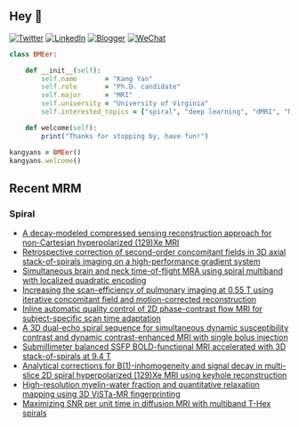 ## Hey 👋
[![Twitter](https://img.shields.io/badge/Twitter-%231DA1F2.svg?style=for-the-badge&logo=Twitter&logoColor=white)](https://twitter.com/KangY01)
[![LinkedIn](https://img.shields.io/badge/linkedin-%230077B5.svg?style=for-the-badge&logo=linkedin&logoColor=white)](https://www.linkedin.com/in/kyanyan/)
[![Blogger](https://img.shields.io/badge/Blogger-FF5722?style=for-the-badge&logo=blogger&logoColor=white)](https://kangyan.bearblog.dev/)
[![WeChat](https://img.shields.io/badge/WeChat-07C160?style=for-the-badge&logo=wechat&logoColor=white)](wechat.jpg)

```ruby
class BMEer:

    def __init__(self):
        self.name       = "Kang Yan"
        self.role       = "Ph.D. candidate"
        self.major      = "MRI"
        self.university = "University of Virginia"
        self.interested_topics = ["spiral", "deep learning", "dMRI", "MRgFUS"]

    def welcome(self):
        print("Thanks for stopping by, have fun!")

kangyans = BMEer()
kangyans.welcome()
```

<!---
## Stats

![Kang Yan's GitHub stats](https://github-readme-stats.vercel.app/api?username=kangyans&show_icons=true&theme=radical)
-->




## Recent MRM 

### Spiral

<!-- BLOG-POST-LIST:START -->
- [A decay-modeled compressed sensing reconstruction approach for non-Cartesian hyperpolarized (129)Xe MRI](https://pubmed.ncbi.nlm.nih.gov/38860514/?utm_source=Other&utm_medium=rss&utm_campaign=pubmed-2&utm_content=16eWR_JeA5gcz8mL6exRVyljdv1Bg_b5daAnspofyJehJ6_wD-&fc=20240423194405&ff=20240703091231&v=2.18.0.post9+e462414)
- [Retrospective correction of second-order concomitant fields in 3D axial stack-of-spirals imaging on a high-performance gradient system](https://pubmed.ncbi.nlm.nih.gov/38650101/?utm_source=Other&utm_medium=rss&utm_campaign=pubmed-2&utm_content=16eWR_JeA5gcz8mL6exRVyljdv1Bg_b5daAnspofyJehJ6_wD-&fc=20240423194405&ff=20240703091231&v=2.18.0.post9+e462414)
- [Simultaneous brain and neck time-of-flight MRA using spiral multiband with localized quadratic encoding](https://pubmed.ncbi.nlm.nih.gov/38576077/?utm_source=Other&utm_medium=rss&utm_campaign=pubmed-2&utm_content=16eWR_JeA5gcz8mL6exRVyljdv1Bg_b5daAnspofyJehJ6_wD-&fc=20240423194405&ff=20240703091231&v=2.18.0.post9+e462414)
- [Increasing the scan-efficiency of pulmonary imaging at 0.55 T using iterative concomitant field and motion-corrected reconstruction](https://pubmed.ncbi.nlm.nih.gov/38501940/?utm_source=Other&utm_medium=rss&utm_campaign=pubmed-2&utm_content=16eWR_JeA5gcz8mL6exRVyljdv1Bg_b5daAnspofyJehJ6_wD-&fc=20240423194405&ff=20240703091231&v=2.18.0.post9+e462414)
- [Inline automatic quality control of 2D phase-contrast flow MRI for subject-specific scan time adaptation](https://pubmed.ncbi.nlm.nih.gov/38469944/?utm_source=Other&utm_medium=rss&utm_campaign=pubmed-2&utm_content=16eWR_JeA5gcz8mL6exRVyljdv1Bg_b5daAnspofyJehJ6_wD-&fc=20240423194405&ff=20240703091231&v=2.18.0.post9+e462414)
- [A 3D dual-echo spiral sequence for simultaneous dynamic susceptibility contrast and dynamic contrast-enhanced MRI with single bolus injection](https://pubmed.ncbi.nlm.nih.gov/38469930/?utm_source=Other&utm_medium=rss&utm_campaign=pubmed-2&utm_content=16eWR_JeA5gcz8mL6exRVyljdv1Bg_b5daAnspofyJehJ6_wD-&fc=20240423194405&ff=20240703091231&v=2.18.0.post9+e462414)
- [Submillimeter balanced SSFP BOLD-functional MRI accelerated with 3D stack-of-spirals at 9.4 T](https://pubmed.ncbi.nlm.nih.gov/38440956/?utm_source=Other&utm_medium=rss&utm_campaign=pubmed-2&utm_content=16eWR_JeA5gcz8mL6exRVyljdv1Bg_b5daAnspofyJehJ6_wD-&fc=20240423194405&ff=20240703091231&v=2.18.0.post9+e462414)
- [Analytical corrections for B(1)-inhomogeneity and signal decay in multi-slice 2D spiral hyperpolarized (129)Xe MRI using keyhole reconstruction](https://pubmed.ncbi.nlm.nih.gov/38297511/?utm_source=Other&utm_medium=rss&utm_campaign=pubmed-2&utm_content=16eWR_JeA5gcz8mL6exRVyljdv1Bg_b5daAnspofyJehJ6_wD-&fc=20240423194405&ff=20240703091231&v=2.18.0.post9+e462414)
- [High-resolution myelin-water fraction and quantitative relaxation mapping using 3D ViSTa-MR fingerprinting](https://pubmed.ncbi.nlm.nih.gov/38156945/?utm_source=Other&utm_medium=rss&utm_campaign=pubmed-2&utm_content=16eWR_JeA5gcz8mL6exRVyljdv1Bg_b5daAnspofyJehJ6_wD-&fc=20240423194405&ff=20240703091231&v=2.18.0.post9+e462414)
- [Maximizing SNR per unit time in diffusion MRI with multiband T-Hex spirals](https://pubmed.ncbi.nlm.nih.gov/38156527/?utm_source=Other&utm_medium=rss&utm_campaign=pubmed-2&utm_content=16eWR_JeA5gcz8mL6exRVyljdv1Bg_b5daAnspofyJehJ6_wD-&fc=20240423194405&ff=20240703091231&v=2.18.0.post9+e462414)
<!-- BLOG-POST-LIST:END -->




<!---
## Keep Moving

<img src="run-mario.gif" width="53"><img src="run-mario.gif" width="56"><img src="run-mario.gif" width="59"><img src="run-mario.gif" width="62">
<img src="run-mario.gif" width="65"><img src="run-mario.gif" width="68"><img src="run-mario.gif" width="71"><img src="run-mario.gif" width="74">
<img src="run-mario.gif" width="77"><img src="run-mario.gif" width="80"><img src="run-mario.gif" width="83"><img src="run-mario.gif" width="86">

--->




<!---
## Trophies 

[![trophy](https://github-profile-trophy.vercel.app/?username=kangyans&theme=onedark)](https://github.com/kangyans/github-profile-trophy)
--->






